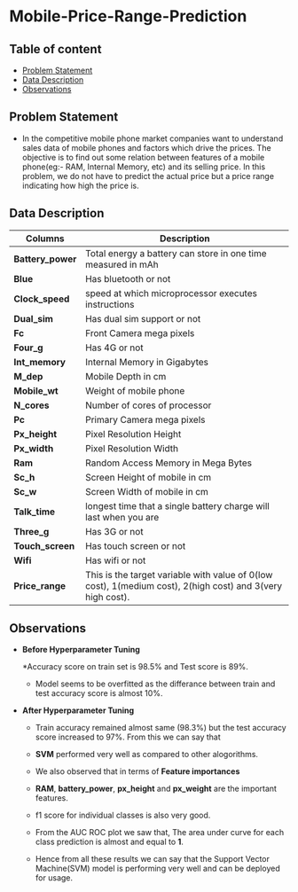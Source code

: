 # Mobile-Price-Range-Prediction


## Table of content

- [Problem Statement](#Problem-Statement)
- [Data Description](#Data-Description)
- [Observations](#Observations)


## Problem Statement

* In the competitive mobile phone market companies want to understand sales data of mobile phones and factors which drive the prices. The objective is to find out some relation between features of a mobile phone(eg:- RAM, Internal Memory, etc) and its selling price. In this problem, we do not have to predict the actual price but a price range indicating how high the price is.


## Data Description 


| Columns  | Description |
| ------------- | ------------- |
| **Battery_power**  | Total energy a battery can store in one time measured in mAh  |
| **Blue**  | Has bluetooth or not  |
|**Clock_speed**|  speed at which microprocessor executes instructions|
|**Dual_sim** | Has dual sim support or not |
|**Fc** | Front Camera mega pixels|
|**Four_g** | Has 4G or not|
|**Int_memory** | Internal Memory in Gigabytes|
|**M_dep** | Mobile Depth in cm|
|**Mobile_wt** | Weight of mobile phone|
|**N_cores** | Number of cores of processor|
|**Pc** | Primary Camera mega pixels|
|**Px_height** | Pixel Resolution Height|
|**Px_width** | Pixel Resolution Width|
|**Ram**  |Random Access Memory in Mega Bytes|
|**Sc_h** | Screen Height of mobile in cm|
|**Sc_w** | Screen Width of mobile in cm|
|**Talk_time** | longest time that a single battery charge will last when you are|
|**Three_g** | Has 3G or not|
|**Touch_screen** | Has touch screen or not|
|**Wifi** | Has wifi or not|
|**Price_range** | This is the target variable with value of 0(low cost), 1(medium cost), 2(high cost) and 3(very high cost). |

## Observations
* **Before Hyperparameter Tuning**

  *Accuracy score on train set is 98.5% and Test score is 89%.

  * Model seems to be overfitted as the differance between train and test accuracy score is almost 10%.

* **After Hyperparameter Tuning** 

  * Train accuracy remained almost same (98.3%) but the test accuracy score increased to 97%. From this we can say that

  * **SVM** performed very well as compared to other alogorithms.

  * We also observed that in terms of **Feature importances**

  * **RAM**, **battery_power**, **px_height** and **px_weight** are the important features.

  * f1 score for individual classes is also very good.

  * From the AUC ROC plot we saw that, The area under curve for each class prediction is almost and equal to **1**.

  * Hence from all these results we can say that the Support Vector Machine(SVM) model is performing very well and can be deployed for usage.
